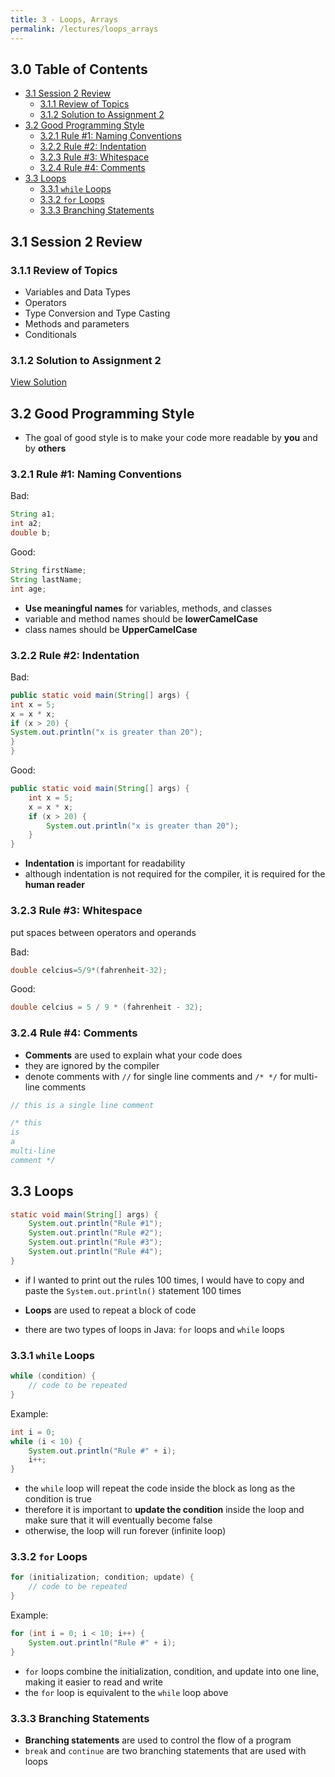 ```yaml
---
title: 3 - Loops, Arrays
permalink: /lectures/loops_arrays
---
```


## 3.0 Table of Contents<!-- omit from toc -->

- [3.1 Session 2 Review](#31-session-2-review)
  - [3.1.1 Review of Topics](#311-review-of-topics)
  - [3.1.2 Solution to Assignment 2](#312-solution-to-assignment-2)
- [3.2 Good Programming Style](#32-good-programming-style)
  - [3.2.1 Rule #1: Naming Conventions](#321-rule-1-naming-conventions)
  - [3.2.2 Rule #2: Indentation](#322-rule-2-indentation)
  - [3.2.3 Rule #3: Whitespace](#323-rule-3-whitespace)
  - [3.2.4 Rule #4: Comments](#324-rule-4-comments)
- [3.3 Loops](#33-loops)
  - [3.3.1 `while` Loops](#331-while-loops)
  - [3.3.2 `for` Loops](#332-for-loops)
  - [3.3.3 Branching Statements](#333-branching-statements)

## 3.1 Session 2 Review

### 3.1.1 Review of Topics

- Variables and Data Types
- Operators
- Type Conversion and Type Casting
- Methods and parameters
- Conditionals

### 3.1.2 Solution to Assignment 2

[View Solution](/homework#2---assignment-2---wage-calculator)

## 3.2 Good Programming Style

- The goal of good style is to make your code more readable by **you** and by **others**

### 3.2.1 Rule #1: Naming Conventions

Bad:

```java
String a1;
int a2;
double b;
```

Good:

```java
String firstName;
String lastName;
int age;
```

- **Use meaningful names** for variables, methods, and classes
- variable and method names should be **lowerCamelCase**
- class names should be **UpperCamelCase**

### 3.2.2 Rule #2: Indentation

Bad:

```java
public static void main(String[] args) {
int x = 5;
x = x * x;
if (x > 20) {
System.out.println("x is greater than 20");
}
}
```

Good:

```java
public static void main(String[] args) {
    int x = 5;
    x = x * x;
    if (x > 20) {
        System.out.println("x is greater than 20");
    }
}
```

- **Indentation** is important for readability
- although indentation is not required for the compiler, it is required for the **human reader**

### 3.2.3 Rule #3: Whitespace

put spaces between operators and operands

Bad:

```java
double celcius=5/9*(fahrenheit-32);
```

Good:

```java
double celcius = 5 / 9 * (fahrenheit - 32);
```

### 3.2.4 Rule #4: Comments

- **Comments** are used to explain what your code does
- they are ignored by the compiler
- denote comments with `//` for single line comments and `/* */` for multi-line comments

```java
// this is a single line comment

/* this
is
a
multi-line
comment */
```

## 3.3 Loops

```java
static void main(String[] args) {
    System.out.println("Rule #1");
    System.out.println("Rule #2");
    System.out.println("Rule #3");
    System.out.println("Rule #4");
}
```

- if I wanted to print out the rules 100 times, I would have to copy and paste the `System.out.println()` statement 100 times

- **Loops** are used to repeat a block of code
- there are two types of loops in Java: `for` loops and `while` loops

### 3.3.1 `while` Loops

```java
while (condition) {
    // code to be repeated
}
```

Example:

```java
int i = 0;
while (i < 10) {
    System.out.println("Rule #" + i);
    i++;
}
```

- the `while` loop will repeat the code inside the block as long as the condition is true
- therefore it is important to **update the condition** inside the loop and make sure that it will eventually become false
- otherwise, the loop will run forever (infinite loop)

### 3.3.2 `for` Loops

```java
for (initialization; condition; update) {
    // code to be repeated
}
```

Example:

```java
for (int i = 0; i < 10; i++) {
    System.out.println("Rule #" + i);
}
```

- `for` loops combine the initialization, condition, and update into one line, making it easier to read and write
- the `for` loop is equivalent to the `while` loop above

### 3.3.3 Branching Statements

- **Branching statements** are used to control the flow of a program
- `break` and `continue` are two branching statements that are used with loops

```java

```
